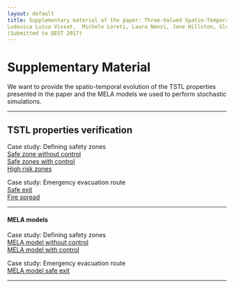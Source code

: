 ```yaml
---
layout: default
title: Supplementary material of the paper: Three-Valued Spatio-Temporal Logic a further analysis on spatio-temporal properties of stochastic systems
Ludovica Luisa Vissat,  Michele Loreti, Laura Nenzi, Jane Hillston, Glenn Marion
(Submitted to QEST 2017) 
---
```


#   Supplementary Material
We want to provide the spatio-temporal evolution of the TSTL properties presented in the paper and the MELA models we used to perform stochastic simulations.

---

## TSTL properties verification

Case study: Defining safety zones<br />
[Safe zone without control](https://drive.google.com/open?id=0B6Jk3sy4LnqwVHBBajBoQ0JQZTQ) <br />
[Safe zones with control](https://drive.google.com/open?id=0B6Jk3sy4LnqwdmJxa2ExdWc1SE0) <br />
[High risk zones](https://drive.google.com/open?id=0B6Jk3sy4LnqwWmFJTzhESGdnNGs) <br />

Case study: Emergency evacuation route<br />
[Safe exit](https://drive.google.com/open?id=0B6Jk3sy4LnqwanFRMXU4bmVTTVE)<br />
[Fire spread](https://drive.google.com/open?id=0B6Jk3sy4LnqwMnppWEc2YjJaeEU)<br />

---

#### MELA models

Case study: Defining safety zones <br />
[MELA model without control](https://ludovicalv.github.io/MELA1/)<br />
[MELA model with control](https://ludovicalv.github.io/MELA1C/)<br />

Case study: Emergency evacuation route<br />
[MELA model safe exit](https://ludovicalv.github.io/MELA2/)<br />


---



